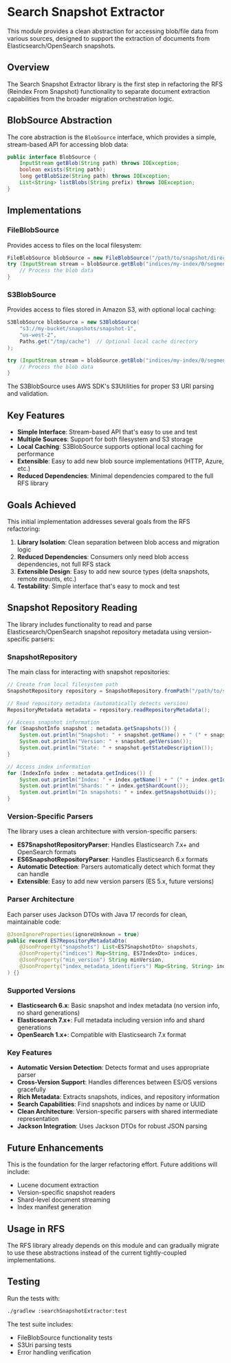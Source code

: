 # Search Snapshot Extractor

This module provides a clean abstraction for accessing blob/file data from various sources, designed to support the extraction of documents from Elasticsearch/OpenSearch snapshots.

## Overview

The Search Snapshot Extractor library is the first step in refactoring the RFS (Reindex From Snapshot) functionality to separate document extraction capabilities from the broader migration orchestration logic.

## BlobSource Abstraction

The core abstraction is the `BlobSource` interface, which provides a simple, stream-based API for accessing blob data:

```java
public interface BlobSource {
    InputStream getBlob(String path) throws IOException;
    boolean exists(String path);
    long getBlobSize(String path) throws IOException;
    List<String> listBlobs(String prefix) throws IOException;
}
```

## Implementations

### FileBlobSource

Provides access to files on the local filesystem:

```java
FileBlobSource blobSource = new FileBlobSource("/path/to/snapshot/directory");
try (InputStream stream = blobSource.getBlob("indices/my-index/0/segments_1")) {
    // Process the blob data
}
```

### S3BlobSource

Provides access to files stored in Amazon S3, with optional local caching:

```java
S3BlobSource blobSource = new S3BlobSource(
    "s3://my-bucket/snapshots/snapshot-1", 
    "us-west-2", 
    Paths.get("/tmp/cache")  // Optional local cache directory
);

try (InputStream stream = blobSource.getBlob("indices/my-index/0/segments_1")) {
    // Process the blob data
}
```

The S3BlobSource uses AWS SDK's S3Utilities for proper S3 URI parsing and validation.

## Key Features

- **Simple Interface**: Stream-based API that's easy to use and test
- **Multiple Sources**: Support for both filesystem and S3 storage
- **Local Caching**: S3BlobSource supports optional local caching for performance
- **Extensible**: Easy to add new blob source implementations (HTTP, Azure, etc.)
- **Reduced Dependencies**: Minimal dependencies compared to the full RFS library

## Goals Achieved

This initial implementation addresses several goals from the RFS refactoring:

1. **Library Isolation**: Clean separation between blob access and migration logic
2. **Reduced Dependencies**: Consumers only need blob access dependencies, not full RFS stack
3. **Extensible Design**: Easy to add new source types (delta snapshots, remote mounts, etc.)
4. **Testability**: Simple interface that's easy to mock and test

## Snapshot Repository Reading

The library includes functionality to read and parse Elasticsearch/OpenSearch snapshot repository metadata using version-specific parsers:

### SnapshotRepository

The main class for interacting with snapshot repositories:

```java
// Create from local filesystem path
SnapshotRepository repository = SnapshotRepository.fromPath("/path/to/snapshot/repo");

// Read repository metadata (automatically detects version)
RepositoryMetadata metadata = repository.readRepositoryMetadata();

// Access snapshot information
for (SnapshotInfo snapshot : metadata.getSnapshots()) {
    System.out.println("Snapshot: " + snapshot.getName() + " (" + snapshot.getUuid() + ")");
    System.out.println("Version: " + snapshot.getVersion());
    System.out.println("State: " + snapshot.getStateDescription());
}

// Access index information
for (IndexInfo index : metadata.getIndices()) {
    System.out.println("Index: " + index.getName() + " (" + index.getId() + ")");
    System.out.println("Shards: " + index.getShardCount());
    System.out.println("In snapshots: " + index.getSnapshotUuids());
}
```

### Version-Specific Parsers

The library uses a clean architecture with version-specific parsers:

- **ES7SnapshotRepositoryParser**: Handles Elasticsearch 7.x+ and OpenSearch formats
- **ES6SnapshotRepositoryParser**: Handles Elasticsearch 6.x formats
- **Automatic Detection**: Parsers automatically detect which format they can handle
- **Extensible**: Easy to add new version parsers (ES 5.x, future versions)

### Parser Architecture

Each parser uses Jackson DTOs with Java 17 records for clean, maintainable code:

```java
@JsonIgnoreProperties(ignoreUnknown = true)
public record ES7RepositoryMetadataDto(
    @JsonProperty("snapshots") List<ES7SnapshotDto> snapshots,
    @JsonProperty("indices") Map<String, ES7IndexDto> indices,
    @JsonProperty("min_version") String minVersion,
    @JsonProperty("index_metadata_identifiers") Map<String, String> indexMetadataIdentifiers
) {}
```

### Supported Versions

- **Elasticsearch 6.x**: Basic snapshot and index metadata (no version info, no shard generations)
- **Elasticsearch 7.x+**: Full metadata including version info and shard generations
- **OpenSearch 1.x+**: Compatible with Elasticsearch 7.x format

### Key Features

- **Automatic Version Detection**: Detects format and uses appropriate parser
- **Cross-Version Support**: Handles differences between ES/OS versions gracefully
- **Rich Metadata**: Extracts snapshots, indices, and repository information
- **Search Capabilities**: Find snapshots and indices by name or UUID
- **Clean Architecture**: Version-specific parsers with shared intermediate representation
- **Jackson Integration**: Uses Jackson DTOs for robust JSON parsing

## Future Enhancements

This is the foundation for the larger refactoring effort. Future additions will include:

- Lucene document extraction
- Version-specific snapshot readers
- Shard-level document streaming
- Index manifest generation

## Usage in RFS

The RFS library already depends on this module and can gradually migrate to use these abstractions instead of the current tightly-coupled implementations.

## Testing

Run the tests with:

```bash
./gradlew :searchSnapshotExtractor:test
```

The test suite includes:
- FileBlobSource functionality tests
- S3Uri parsing tests
- Error handling verification
